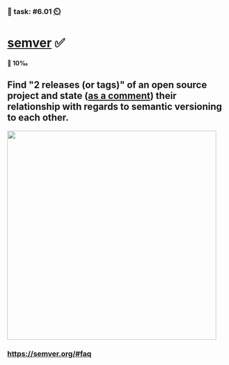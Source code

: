 ### 💪 task: #6.01 [⏲️](https://youtu.be/h1uaTOmvZbA)

# [semver](https://semver.org) ✅

#### 🏅 10‰

Find "2 releases (or tags)" of an open source project and state ([as a comment](https://github.com/digital-sustainability/module-eoss-hs23-sandbox/issues/155)) their relationship with regards to semantic versioning to each other.
--
<img src="https://devopedia.org/images/article/279/7179.1593248779.png" width="480px">

### https://semver.org/#faq